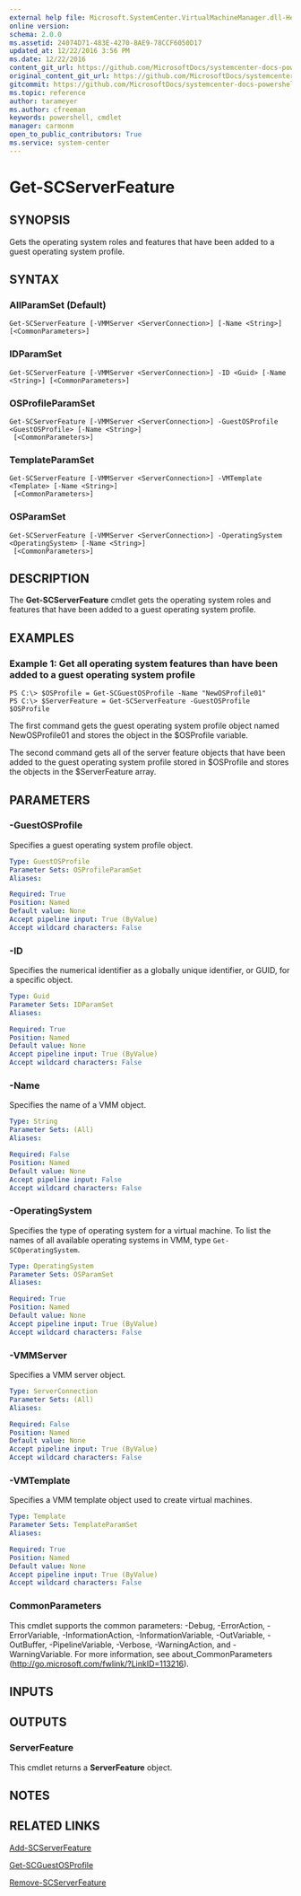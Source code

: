 ```yaml
---
external help file: Microsoft.SystemCenter.VirtualMachineManager.dll-Help.xml
online version: 
schema: 2.0.0
ms.assetid: 24074D71-483E-4270-8AE9-78CCF6050D17
updated_at: 12/22/2016 3:56 PM
ms.date: 12/22/2016
content_git_url: https://github.com/MicrosoftDocs/systemcenter-docs-powershell/blob/live/systemcenter-cmdlets/SystemCenter2016/VirtualMachineManager/vlatest/Get-SCServerFeature.md
original_content_git_url: https://github.com/MicrosoftDocs/systemcenter-docs-powershell/blob/live/systemcenter-cmdlets/SystemCenter2016/VirtualMachineManager/vlatest/Get-SCServerFeature.md
gitcommit: https://github.com/MicrosoftDocs/systemcenter-docs-powershell/blob/96e5647587661652225fbdd2c797cd4d59d542bc/systemcenter-cmdlets/SystemCenter2016/VirtualMachineManager/vlatest/Get-SCServerFeature.md
ms.topic: reference
author: tarameyer
ms.author: cfreeman
keywords: powershell, cmdlet
manager: carmonm
open_to_public_contributors: True
ms.service: system-center
---
```


# Get-SCServerFeature

## SYNOPSIS
Gets the operating system roles and features that have been added to a guest operating system profile.

## SYNTAX

### AllParamSet (Default)
```
Get-SCServerFeature [-VMMServer <ServerConnection>] [-Name <String>] [<CommonParameters>]
```

### IDParamSet
```
Get-SCServerFeature [-VMMServer <ServerConnection>] -ID <Guid> [-Name <String>] [<CommonParameters>]
```

### OSProfileParamSet
```
Get-SCServerFeature [-VMMServer <ServerConnection>] -GuestOSProfile <GuestOSProfile> [-Name <String>]
 [<CommonParameters>]
```

### TemplateParamSet
```
Get-SCServerFeature [-VMMServer <ServerConnection>] -VMTemplate <Template> [-Name <String>]
 [<CommonParameters>]
```

### OSParamSet
```
Get-SCServerFeature [-VMMServer <ServerConnection>] -OperatingSystem <OperatingSystem> [-Name <String>]
 [<CommonParameters>]
```

## DESCRIPTION
The **Get-SCServerFeature** cmdlet gets the operating system roles and features that have been added to a guest operating system profile.

## EXAMPLES

### Example 1: Get all operating system features than have been added to a guest operating system profile
```
PS C:\> $OSProfile = Get-SCGuestOSProfile -Name "NewOSProfile01"
PS C:\> $ServerFeature = Get-SCServerFeature -GuestOSProfile $OSProfile
```

The first command gets the guest operating system profile object named NewOSProfile01 and stores the object in the $OSProfile variable.

The second command gets all of the server feature objects that have been added to the guest operating system profile stored in $OSProfile and stores the objects in the $ServerFeature array.

## PARAMETERS

### -GuestOSProfile
Specifies a guest operating system profile object.

```yaml
Type: GuestOSProfile
Parameter Sets: OSProfileParamSet
Aliases: 

Required: True
Position: Named
Default value: None
Accept pipeline input: True (ByValue)
Accept wildcard characters: False
```

### -ID
Specifies the numerical identifier as a globally unique identifier, or GUID, for a specific object.

```yaml
Type: Guid
Parameter Sets: IDParamSet
Aliases: 

Required: True
Position: Named
Default value: None
Accept pipeline input: True (ByValue)
Accept wildcard characters: False
```

### -Name
Specifies the name of a VMM object.

```yaml
Type: String
Parameter Sets: (All)
Aliases: 

Required: False
Position: Named
Default value: None
Accept pipeline input: False
Accept wildcard characters: False
```

### -OperatingSystem
Specifies the type of operating system for a virtual machine.
To list the names of all available operating systems in VMM, type `Get-SCOperatingSystem`.

```yaml
Type: OperatingSystem
Parameter Sets: OSParamSet
Aliases: 

Required: True
Position: Named
Default value: None
Accept pipeline input: True (ByValue)
Accept wildcard characters: False
```

### -VMMServer
Specifies a VMM server object.

```yaml
Type: ServerConnection
Parameter Sets: (All)
Aliases: 

Required: False
Position: Named
Default value: None
Accept pipeline input: True (ByValue)
Accept wildcard characters: False
```

### -VMTemplate
Specifies a VMM template object used to create virtual machines.

```yaml
Type: Template
Parameter Sets: TemplateParamSet
Aliases: 

Required: True
Position: Named
Default value: None
Accept pipeline input: True (ByValue)
Accept wildcard characters: False
```

### CommonParameters
This cmdlet supports the common parameters: -Debug, -ErrorAction, -ErrorVariable, -InformationAction, -InformationVariable, -OutVariable, -OutBuffer, -PipelineVariable, -Verbose, -WarningAction, and -WarningVariable. For more information, see about_CommonParameters (http://go.microsoft.com/fwlink/?LinkID=113216).

## INPUTS

## OUTPUTS

### ServerFeature
This cmdlet returns a **ServerFeature** object.

## NOTES

## RELATED LINKS

[Add-SCServerFeature](xref:SystemCenter2016/VirtualMachineManager/vlatest/Add-SCServerFeature.md)

[Get-SCGuestOSProfile](xref:SystemCenter2016/VirtualMachineManager/vlatest/Get-SCGuestOSProfile.md)

[Remove-SCServerFeature](xref:SystemCenter2016/VirtualMachineManager/vlatest/Remove-SCServerFeature.md)

